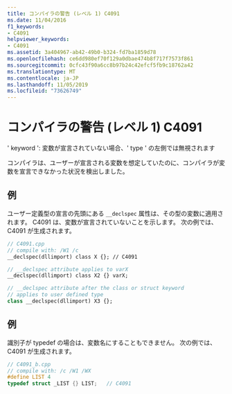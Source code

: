 ```yaml
---
title: コンパイラの警告 (レベル 1) C4091
ms.date: 11/04/2016
f1_keywords:
- C4091
helpviewer_keywords:
- C4091
ms.assetid: 3a404967-ab42-49b0-b324-fd7ba1859d78
ms.openlocfilehash: ce6dd980ef70f129a0dbae474b8f717f7573f861
ms.sourcegitcommit: 0cfc43f90a6cc8b97b24c42efcf5fb9c18762a42
ms.translationtype: MT
ms.contentlocale: ja-JP
ms.lasthandoff: 11/05/2019
ms.locfileid: "73626749"
---
```

# <a name="compiler-warning-level-1-c4091"></a>コンパイラの警告 (レベル 1) C4091

' keyword ': 変数が宣言されていない場合、' type ' の左側では無視されます

コンパイラは、ユーザーが宣言される変数を想定していたのに、コンパイラが変数を宣言できなかった状況を検出しました。

## <a name="example"></a>例

ユーザー定義型の宣言の先頭にある `__declspec` 属性は、その型の変数に適用されます。 C4091 は、変数が宣言されていないことを示します。 次の例では、C4091 が生成されます。

```cpp
// C4091.cpp
// compile with: /W1 /c
__declspec(dllimport) class X {}; // C4091

// __declspec attribute applies to varX
__declspec(dllimport) class X2 {} varX;

// __declspec attribute after the class or struct keyword
// applies to user defined type
class __declspec(dllimport) X3 {};
```

## <a name="example"></a>例

識別子が typedef の場合は、変数名にすることもできません。 次の例では、C4091 が生成されます。

```cpp
// C4091_b.cpp
// compile with: /c /W1 /WX
#define LIST 4
typedef struct _LIST {} LIST;   // C4091
```